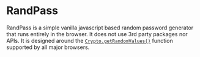 # RandPass

RandPass is a simple vanilla javascript based random password generator that runs entirely in the browser. It does not use 3rd party packages nor APIs. It is designed around the [`Crypto.getRandomValues()`](https://developer.mozilla.org/en-US/docs/Web/API/Crypto/getRandomValues) function supported by all major browsers.
